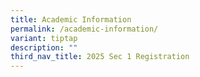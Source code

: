 ```yaml
---
title: Academic Information
permalink: /academic-information/
variant: tiptap
description: ""
third_nav_title: 2025 Sec 1 Registration
---
```

